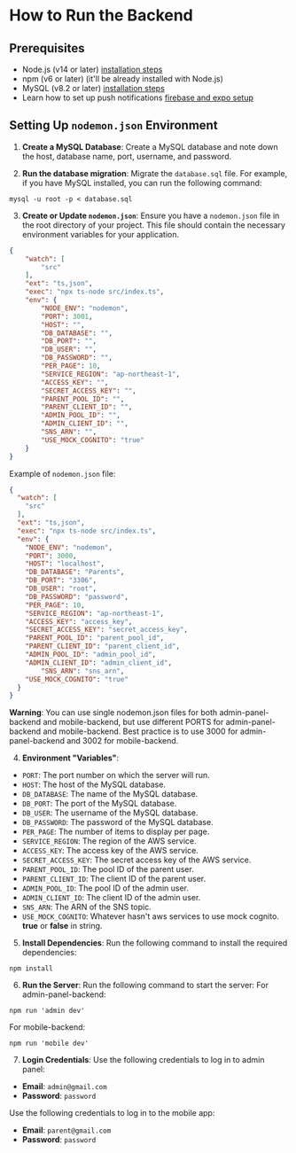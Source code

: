 # How to Run the Backend

## Prerequisites

- Node.js (v14 or later) [installation steps](node-install.md)
- npm (v6 or later) (it'll be already installed with Node.js)
- MySQL (v8.2 or later) [installation steps](mysql-install.md)
- Learn how to set up push notifications [firebase and expo setup](push-notification.md)

## Setting Up `nodemon.json` Environment

1. **Create a MySQL Database**:
Create a MySQL database and note down the host, database name, port, username, and password.

2. **Run the database migration**:
Migrate the `database.sql` file. For example, if you have MySQL installed, you can run the following command:

```shell
mysql -u root -p < database.sql
```

3. **Create or Update `nodemon.json`**:
Ensure you have a `nodemon.json` file in the root directory of your project. This file should contain the necessary
environment variables for your application.

```json
{
	"watch": [
		"src"
	],
	"ext": "ts,json",
	"exec": "npx ts-node src/index.ts",
	"env": {
		"NODE_ENV": "nodemon",
		"PORT": 3001,
		"HOST": "",
		"DB_DATABASE": "",
		"DB_PORT": "",
		"DB_USER": "",
		"DB_PASSWORD": "",
		"PER_PAGE": 10,
		"SERVICE_REGION": "ap-northeast-1",
		"ACCESS_KEY": "",
		"SECRET_ACCESS_KEY": "",
		"PARENT_POOL_ID": "",
		"PARENT_CLIENT_ID": "",
		"ADMIN_POOL_ID": "",
		"ADMIN_CLIENT_ID": "",
        "SNS_ARN": "",
		"USE_MOCK_COGNITO": "true"
	}
}
```
Example of `nodemon.json` file:

```json
{
  "watch": [
    "src"
  ],
  "ext": "ts,json",
  "exec": "npx ts-node src/index.ts",
  "env": {
    "NODE_ENV": "nodemon",
    "PORT": 3000,
    "HOST": "localhost",
    "DB_DATABASE": "Parents",
    "DB_PORT": "3306",
    "DB_USER": "root",
    "DB_PASSWORD": "password",
    "PER_PAGE": 10,
    "SERVICE_REGION": "ap-northeast-1",
    "ACCESS_KEY": "access_key",
    "SECRET_ACCESS_KEY": "secret_access_key",
    "PARENT_POOL_ID": "parent_pool_id",
    "PARENT_CLIENT_ID": "parent_client_id",
    "ADMIN_POOL_ID": "admin_pool_id",
    "ADMIN_CLIENT_ID": "admin_client_id",
        "SNS_ARN": "sns_arn",
    "USE_MOCK_COGNITO": "true"
  }
}
```
**Warning**: You can use single nodemon.json files for both admin-panel-backend and mobile-backend, but use different PORTS for admin-panel-backend and mobile-backend.
Best practice is to use 3000 for admin-panel-backend and 3002 for mobile-backend.

4. **Environment "Variables"**:

- `PORT`: The port number on which the server will run.
- `HOST`: The host of the MySQL database.
- `DB_DATABASE`: The name of the MySQL database.
- `DB_PORT`: The port of the MySQL database.
- `DB_USER`: The username of the MySQL database.
- `DB_PASSWORD`: The password of the MySQL database.
- `PER_PAGE`: The number of items to display per page.
- `SERVICE_REGION`: The region of the AWS service.
- `ACCESS_KEY`: The access key of the AWS service.
- `SECRET_ACCESS_KEY`: The secret access key of the AWS service.
- `PARENT_POOL_ID`: The pool ID of the parent user.
- `PARENT_CLIENT_ID`: The client ID of the parent user.
- `ADMIN_POOL_ID`: The pool ID of the admin user.
- `ADMIN_CLIENT_ID`: The client ID of the admin user.
- `SNS_ARN`: The ARN of the SNS topic.
- `USE_MOCK_COGNITO`: Whatever hasn't aws services to use mock cognito. **true** or **false** in string.

5. **Install Dependencies**: Run the following command to install the required dependencies:

```shell
npm install
```

6. **Run the Server**:
Run the following command to start the server:
For admin-panel-backend:
```shell
npm run 'admin dev'
```
For mobile-backend:
```shell
npm run 'mobile dev'
```

7. **Login Credentials**:
Use the following credentials to log in to admin panel:

  - **Email**: `admin@gmail.com`
  - **Password**: `password`

Use the following credentials to log in to the mobile app:

  - **Email**: `parent@gmail.com`
  - **Password**: `password`

